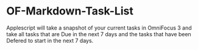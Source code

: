 # OF-Markdown-Task-List
Applescript will take a snapshot of your current tasks in OmniFocus 3 and take all tasks that are Due in the next 7 days and the tasks that have been Defered to start in the next 7 days.
